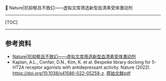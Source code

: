 👏 Nature|抗抑郁且不致幻——虚拟文库筛选新型血清素受体激动剂

---
[TOC]

---

## 参考资料
* [Nature|抗抑郁且不致幻——虚拟文库筛选新型血清素受体激动剂](https://mp.weixin.qq.com/s/ZIP7TGXpllDmcv8ogTGKcw)
* Kaplan, A.L., Confair, D.N., Kim, K. et al. Bespoke library docking for 5-HT2A receptor agonists with antidepressant activity. Nature (2022). https://doi.org/10.1038/s41586-022-05258-z. [原始文献pdf](./Nature抗抑郁且不致幻——虚拟文库筛选新型血清素受体激动剂/s41586-022-05258-z.pdf)
